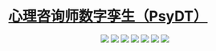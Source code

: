 # [心理咨询师数字孪生（PsyDT）](https://github.com/scutcyr/PsyDT)
<p align="center">
    <a href="./LICENSE"><img src="https://img.shields.io/badge/license-Apache%202-red.svg"></a>
    <a href="support os"><img src="https://img.shields.io/badge/os-linux%2C%20win%2C%20mac-pink.svg"></a>
    <a href=""><img src="https://img.shields.io/badge/python-3.8+-aff.svg"></a>
    <a href="https://github.com/scutcyr/PsyDT/graphs/contributors"><img src="https://img.shields.io/github/contributors/scutcyr/PsyDT?color=9ea"></a>
    <a href="https://github.com/scutcyr/PsyDT/commits"><img src="https://img.shields.io/github/commit-activity/m/scutcyr/PsyDT?color=3af"></a>
    <a href="https://github.com/scutcyr/PsyDT/issues"><img src="https://img.shields.io/github/issues/scutcyr/PsyDT?color=9cc"></a>
    <a href="https://github.com/scutcyr/PsyDT/stargazers"><img src="https://img.shields.io/github/stars/scutcyr/PsyDT?color=ccf"></a>
</p>
